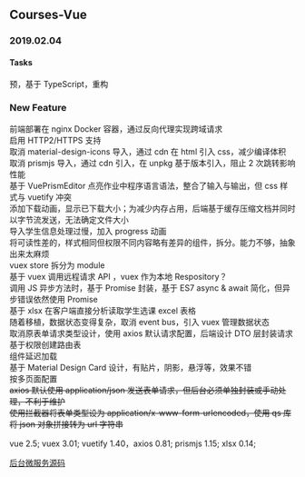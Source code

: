 ## Courses-Vue

### 2019.02.04

#### Tasks

预，基于 TypeScript，重构

### New Feature

前端部署在 nginx Docker 容器，通过反向代理实现跨域请求  
启用 HTTP2/HTTPS 支持  
取消 material-design-icons 导入，通过 cdn 在 html 引入 css，减少编译体积  
取消 prismjs 导入，通过 cdn 引入，在 unpkg 基于版本引入，阻止 2 次跳转影响性能  
基于 VuePrismEditor 点亮作业中程序语言语法，整合了输入与输出，但 css 样式与 vuetify 冲突  
添加下载动画，显示已下载大小；为减少内存占用，后端基于缓存压缩文档并同时以字节流发送，无法确定文件大小  
导入学生信息处理过慢，加入 progress 动画  
将可读性差的，样式相同但权限不同内容略有差异的组件，拆分。能力不够，抽象出来太麻烦  
vuex store 拆分为 module  
基于 vuex 调用远程请求 API ，vuex 作为本地 Respository？  
调用 JS 异步方法时，基于 Promise 封装，基于 ES7 async & await 简化，但异步错误依然使用 Promise  
基于 xlsx 在客户端直接分析读取学生选课 excel 表格  
随着移植，数据状态变得复杂，取消 event bus，引入 vuex 管理数据状态  
取消原表单请求类型设计，使用 axios 默认请求配置，后端设计 DTO 层封装请求  
基于权限创建路由表  
组件延迟加载  
基于 Material Design Card 设计，有贴片，阴影，悬浮等，效果不错  
按多页面配置  
~~axios 默认使用 application/json 发送表单请求，但后台必须单独封装或手动处理，不利于维护  
使用拦截器将表单类型设为 application/x-www-form-urlencoded，使用 qs 库将 json 对象拼接转为 url 字符串~~

vue 2.5; vuex 3.01; vuetify 1.40，axios 0.81; prismjs 1.15; xlsx 0.14;

[后台微服务源码](https://github.com/bwhyman/Courses)
